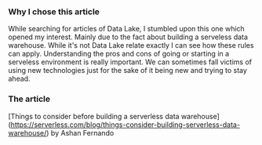 ### Why I chose this article

While searching for articles of Data Lake, I stumbled upon this one which opened my interest. Mainly due to the fact about building a serveless data warehouse. While it's not Data Lake relate exactly I can see how these rules can apply. Understanding the pros and cons of going or starting in a serveless environment is really important. We can sometimes fall victims of using new technologies just for the sake of it being new and trying to stay ahead.

### The article 

[Things to consider before building a serverless data warehouse] (https://serverless.com/blog/things-consider-building-serverless-data-warehouse/) by Ashan Fernando
